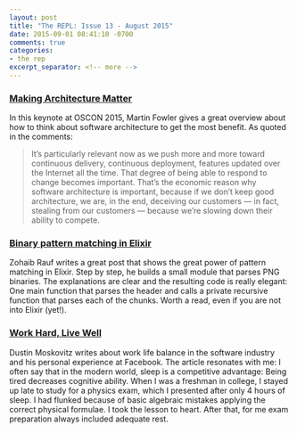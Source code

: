 ```yaml
---
layout: post
title: "The REPL: Issue 13 - August 2015"
date: 2015-09-01 08:41:10 -0700
comments: true
categories:
- the rep
excerpt_separator: <!-- more -->
---
```


### [Making Architecture Matter][1]

In this keynote at OSCON 2015, Martin Fowler gives a great overview about how to think about software architecture to get the most benefit. As quoted in the comments:

> It’s particularly relevant now as we push more and more toward continuous delivery, continuous deployment, features updated over the Internet all the time. That degree of being able to respond to change becomes important. That’s the economic reason why software architecture is important, because if we don’t keep good architecture, we are, in the end, deceiving our customers — in fact, stealing from our customers — because we’re slowing down their ability to compete.

### [Binary pattern matching in Elixir][2]

Zohaib Rauf writes a great post that shows the great power of pattern matching in Elixir. Step by step, he builds a small module that parses PNG binaries. The explanations are clear and the resulting code is really elegant: One main function that parses the header and calls a private recursive function that parses each of the chunks. Worth a read, even if you are not into Elixir (yet!).

### [Work Hard, Live Well][3]

Dustin Moskovitz writes about work life balance in the software industry and his personal experience at Facebook. The article resonates with me: I often say that in the modern world, sleep is a competitive advantage: Being tired decreases cognitive ability. When I was a freshman in college, I stayed up late to study for a physics exam, which I presented after only 4 hours of sleep. I had flunked because of basic algebraic mistakes applying the correct physical formulae. I took the lesson to heart. After that, for me exam preparation always included adequate rest.

[1]: https://www.youtube.com/watch?v=DngAZyWMGR0
[2]: http://zohaib.me/binary-pattern-matching-in-elixir
[3]: https://medium.com/life-learning/work-hard-live-well-ead679cb506d
